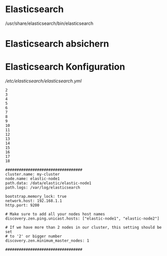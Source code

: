 # Elasticsearch 

/usr/share/elasticsearch/bin/elasticsearch

# Elasticsearch absichern

# Elasticsearch Konfiguration

_/etc/elasticsearch/elasticsearch.yml_

```
2
3
4
5
6
7
8
9
10
11
12
13
14
15
16
17
18
	
##################################
cluster.name: my-cluster
node.name: elastic-node1
path.data: /data/elastic/elastic-node1
path.logs: /var/log/elasticsearch
 
bootstrap.memory_lock: true
network.host: 192.168.1.1
http.port: 9200
 
# Make sure to add all your nodes host names 
discovery.zen.ping.unicast.hosts: ["elastic-node1", "elastic-node2"]
 
# If we have more than 2 nodes in our cluster, this setting should be set 
# to '2' or bigger number 
discovery.zen.minimum_master_nodes: 1
 
##################################
```